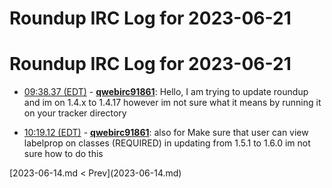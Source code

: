 # Roundup IRC Log for 2023-06-21 #
# Roundup IRC Log for 2023-06-21
* <a href="#09:38.37" id="09:38.37">09:38.37 (EDT)</a> - __[qwebirc91861](https://github.com/qwebirc91861)__: Hello, I am trying to update roundup and im on 1.4.x to 1.4.17 however im not sure what it means by running it on your tracker directory

* <a href="#10:19.12" id="10:19.12">10:19.12 (EDT)</a> - __[qwebirc91861](https://github.com/qwebirc91861)__: also for Make sure that user can view labelprop on classes (REQUIRED) in updating from 1.5.1 to 1.6.0 im not sure how to do this

<div class="inpage-footer">
[2023-06-14.md < Prev](2023-06-14.md)
</div>
